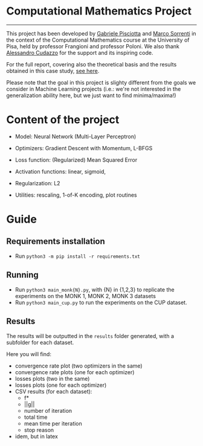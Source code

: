 # Computational Mathematics Project 

---

This project has been developed by [Gabriele Pisciotta](https://github.com/GabrielePisciotta/) and [Marco Sorrenti](https://github.com/MarcoSorrenti) in the context of the Computational Mathematics course at the University of Pisa, held by professor Frangioni and professor Poloni. We also thank [Alessandro Cudazzo](https://github.com/alessandrocuda/) for the support and its inspiring code. 

For the full report, covering also the theoretical basis and the results obtained in this case study, [see here](./REPORT.pdf). 

Please note that the goal in this project is slighty different from the goals we consider in Machine Learning projects (i.e.: we're not interested in the generalization ability here, but we just want to find minima/maxima!)
 
# Content of the project

- Model: Neural Network (Multi-Layer Perceptron)

- Optimizers: Gradient Descent with Momentum, L-BFGS

- Loss function: (Regularized) Mean Squared Error

- Activation functions: linear, sigmoid, 

- Regularization: L2

- Utilities: rescaling, 1-of-K encoding, plot routines


# Guide

## Requirements installation
- Run `python3 -m pip install -r requirements.txt`

## Running

- Run `python3 main_monk{N}.py`, with {N} in {1,2,3} to replicate the experiments on the MONK 1, MONK 2, MONK 3 datasets
- Run `python3 main_cup.py` to run the experiments on the CUP dataset. 

## Results

The results will be outputted in the `results` folder generated, with a subfolder for each dataset. 

Here you will find:

- convergence rate plot (two optimizers in the same)
- convergence rate plots (one for each optimizer)
- losses plots (two in the same)
- losses plots (one for each optimizer)
- CSV results (for each dataset):
  - f* 
  - ||g|| 
  - number of iteration
  - total time
  - mean time per iteration
  - stop reason 
- idem, but in latex 
